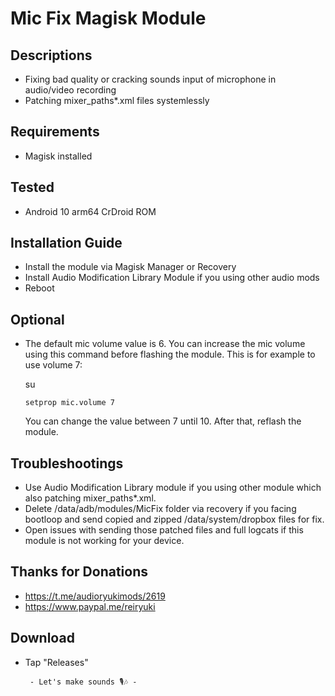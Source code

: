 # Mic Fix Magisk Module

## Descriptions
- Fixing bad quality or cracking sounds input of microphone in audio/video recording
- Patching mixer_paths*.xml files systemlessly

## Requirements
- Magisk installed

## Tested
- Android 10 arm64 CrDroid ROM

## Installation Guide
- Install the module via Magisk Manager or Recovery
- Install Audio Modification Library Module if you using other audio mods
- Reboot

## Optional
- The default mic volume value is 6. You can increase the mic volume using this command before flashing the module. This is for example to use volume 7:

  su

  `setprop mic.volume 7`

  You can change the value between 7 until 10. After that, reflash the module.

## Troubleshootings
- Use Audio Modification Library module if you using other module which also patching mixer_paths*.xml.
- Delete /data/adb/modules/MicFix folder via recovery if you facing bootloop and send copied and zipped /data/system/dropbox files for fix.
- Open issues with sending those patched files and full logcats if this module is not working for your device.

## Thanks for Donations
- https://t.me/audioryukimods/2619
- https://www.paypal.me/reiryuki

## Download
- Tap "Releases"



       - Let's make sounds 🎙️🎶 -

